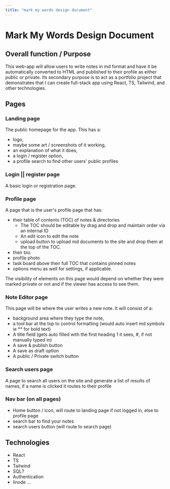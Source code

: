 ```yaml
---
title: "mark my words design document"
---
```


# Mark My Words Design Document

## Overall function / Purpose

This web-app will allow users to write notes in md format and have it be automatically converted to HTML and published to their profile as either public or private. Its secondary purpose is to act as a portfolio project that demonstrates that I can create full-stack app using React, TS, Tailwind, and other technologies.

## Pages

### Landing page

The public homepage for the app. 
This has a:
- logo, 
- maybe some art / screenshots of it working, 
- an explanation of what it does, 
- a login / register option,
- a profile search to find other users' public profiles

### Login || register page

A basic login or registration page.

### Profile page

A page that is the user's profile page that has: 
- their table of contents (TOC) of notes & directories
    - The TOC should be editable by drag and drop and maintain order via an internal ID
    - An edit icon to edit the note
    - upload button to upload md documents to the site and drop them at the top of the TOC.
- their bio. 
- profile photo
- task board above their full TOC that contains pinned notes
- options menu as well for settings, if applicable.

The visibility of elements on this page would depend on whether they were marked private or not and if the viewer has access to see them.

### Note Editor page

This page will be where the user writes a new note. It will consist of a:
- background area where they type the note, 
- a tool bar at the top to control formatting (would auto insert md symbols ie ** for bold text)
- A title field (gets auto filled with the first heading 1 it sees, #, if not manually typed in)
- A save & publish button
- A save as draft option
- A public / Private switch button

### Search users page

A page to search all users on the site and generate a list of results of names, if a name is clicked it routes to their profile

### Nav bar (on all pages)

- Home button / icon, will route to landing page if not logged in, else to profile page
- search bar to find your notes
- search users button (will route to search page)


## Technologies

- React
- TS
- Tailwind
- SQL?
- Authentication
- linode
...